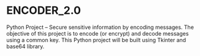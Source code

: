 # ENCODER_2.0
Python Project – Secure sensitive information by encoding messages. The objective of this project is to encode (or encrypt) and decode messages using a common key. This Python project will be built using Tkinter and base64 library.
